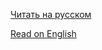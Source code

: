 [Читать на русском](https://github.com/RusFjord/react-webpack-simple-boilerplate/blob/master/README-RU.md)

[Read on English](https://github.com/RusFjord/react-webpack-simple-boilerplate/blob/master/README-EN.md)